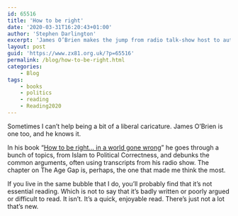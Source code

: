 ```yaml
---
id: 65516
title: 'How to be right'
date: '2020-03-31T16:20:43+01:00'
author: 'Stephen Darlington'
excerpt: 'James O’Brien makes the jump from radio talk-show host to author. Should you encourage him?'
layout: post
guid: 'https://www.zx81.org.uk/?p=65516'
permalink: /blog/how-to-be-right.html
categories:
    - Blog
tags:
    - books
    - politics
    - reading
    - Reading2020
---
```


Sometimes I can’t help being a bit of a liberal caricature. James O’Brien is one too, and he knows it.

In his book “[How to be right… in a world gone wrong](https://amzn.to/3b59Olg)” he goes through a bunch of topics, from Islam to Political Correctness, and debunks the common arguments, often using transcripts from his radio show. The chapter on The Age Gap is, perhaps, the one that made me think the most.

If you live in the same bubble that I do, you’ll probably find that it’s not essential reading. Which is not to say that it’s badly written or poorly argued or difficult to read. It isn’t. It’s a quick, enjoyable read. There’s just not a lot that’s new.